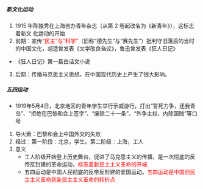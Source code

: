 ##### 新文化运动

1. 1915 年陈独秀在上海创办青年杂志（从第 2 卷起改名为《新青年》），这标志着新文 化运动的开始
2.  前期：宣传<font color=red>“民主”与“科学”</font>（旧称“德先生”与“赛先生”）批判守旧落后的当时 的中国文化，胡适曾发表《文学改良刍议》，鲁迅曾发表《狂人日记》
   - 《狂人日记》第一篇白话文小说
3. 后期：传播马克思主义思想。在中国现代历史上产生了很大影响。

##### 五四运动

- 1919年5月4日，北京地区的青年学生举行示威游行，打出“誓死力争，还我青岛”、“拒绝在巴黎和会上签字”、“废除二十一条”、“外争主权、内除国贼”等口号
1. 导火索：巴黎和会上中国外交的失败
2. 经过：第一阶段：北京，学生。第二阶级：上海，工人
3. 意义
   - 工人阶级开始登上历史舞台，促进了马克思主义的传播，是一次彻底的反帝反封建的革命运动，<font color=red>标志着新民主主义革命的开端</font>
   - 五四运动是中国人民彻底的反帝反封建的爱国运动。<font color=red>五四运动是中国旧民主主义革命到新民主主义革命的转折点</font>